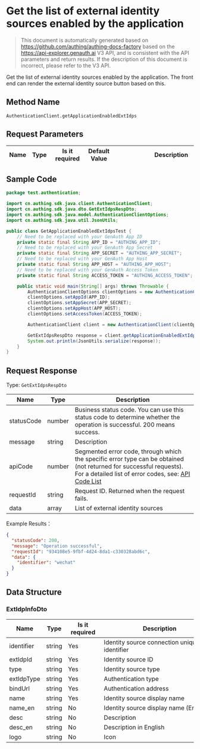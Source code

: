# Get the list of external identity sources enabled by the application

<!--
Warning ⚠️:
Do not modify this document directly,
https://github.com/Authing/authing-docs-factory
Use this project to generate
-->

<LastUpdated />

> This document is automatically generated based on https://github.com/authing/authing-docs-factory based on the https://api-explorer.genauth.ai V3 API, and is consistent with the API parameters and return results. If the description of this document is incorrect, please refer to the V3 API.

Get the list of external identity sources enabled by the application. The front end can render the external identity source button based on this.

## Method Name

`AuthenticationClient.getApplicationEnabledExtIdps`

## Request Parameters

| Name | Type | <div style="width:80px">Is it required</div> | Default Value | <div style="width:300px">Description</div> | <div style="width:200px"></div>Example Value</div> |
| ---- | ---- | -------------------------------------------- | ------------- | ------------------------------------------ | -------------------------------------------------- |

## Sample Code

```java
package test.authentication;

import cn.authing.sdk.java.client.AuthenticationClient;
import cn.authing.sdk.java.dto.GetExtIdpsRespDto;
import cn.authing.sdk.java.model.AuthenticationClientOptions;
import cn.authing.sdk.java.util.JsonUtils;

public class GetApplicationEnabledExtIdpsTest {
    // Need to be replaced with your GenAuth App ID
    private static final String APP_ID = "AUTHING_APP_ID";
    // Need to be replaced with your GenAuth App Secret
    private static final String APP_SECRET = "AUTHING_APP_SECRET";
    // Need to be replaced with your GenAuth App Host
    private static final String APP_HOST = "AUTHING_APP_HOST";
    // Need to be replaced with your GenAuth Access Token
    private static final String ACCESS_TOKEN = "AUTHING_ACCESS_TOKEN";

    public static void main(String[] args) throws Throwable {
        AuthenticationClientOptions clientOptions = new AuthenticationClientOptions();
        clientOptions.setAppId(APP_ID);
        clientOptions.setAppSecret(APP_SECRET);
        clientOptions.setAppHost(APP_HOST);
        clientOptions.setAccessToken(ACCESS_TOKEN);

        AuthenticationClient client = new AuthenticationClient(clientOptions);

        GetExtIdpsRespDto response = client.getApplicationEnabledExtIdps();
        System.out.println(JsonUtils.serialize(response));
    }
}

```

## Request Response

Type: `GetExtIdpsRespDto`

| Name       | Type   | Description                                                                                                                                                                                                                                                                                                                                         |
| ---------- | ------ | --------------------------------------------------------------------------------------------------------------------------------------------------------------------------------------------------------------------------------------------------------------------------------------------------------------------------------------------------- |
| statusCode | number | Business status code. You can use this status code to determine whether the operation is successful. 200 means success.                                                                                                                                                                                                                             |
| message    | string | Description                                                                                                                                                                                                                                                                                                                                         |
| apiCode    | number | Segmented error code, through which the specific error type can be obtained (not returned for successful requests). For a detailed list of error codes, see: [API Code List](https://api-explorer.genauth.ai/?tag=group/%E5%BC%80%E5%8F%91%E5%87%86%E5%A4%87#tag/%E5%BC%80%E5%8F%91%E5%87%86%E5%A4%87/%E9%94%99%E8%AF%AF%E5%A4%84%E7%90%86/apiCode) |
| requestId  | string | Request ID. Returned when the request fails.                                                                                                                                                                                                                                                                                                        |
| data       | array  | List of external identity sources                                                                                                                                                                                                                                                                                                                   |

Example Results：

```json
{
  "statusCode": 200,
  "message": "Operation successful",
  "requestId": "934108e5-9fbf-4d24-8da1-c330328abd6c",
  "data": {
    "identifier": "wechat"
  }
}
```

## Data Structure

### <a id="ExtIdpInfoDto"></a> ExtIdpInfoDto

| Name       | Type   | <div style="width:80px">Is it required</div> | <div style="width:300px">Description</div>   | <div style="width:200px">Example Value</div> |
| ---------- | ------ | -------------------------------------------- | -------------------------------------------- | -------------------------------------------- |
| identifier | string | Yes                                          | Identity source connection unique identifier | `wechat`                                     |
| extIdpId   | string | Yes                                          | Identity source ID                           |                                              |
| type       | string | Yes                                          | Identity source type                         | oidc                                         |
| extIdpType | string | Yes                                          | Authentication type                          | social                                       |
| bindUrl    | string | Yes                                          | Authentication address                       |                                              |
| name       | string | Yes                                          | Identity source display name                 |                                              |
| name_en    | string | No                                           | Identity source display name (English)       |                                              |
| desc       | string | No                                           | Description                                  |                                              |
| desc_en    | string | No                                           | Description in English                       |                                              |
| logo       | string | No                                           | Icon                                         |                                              |
